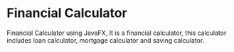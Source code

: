 # Financial Calculator 
 Financial Calculator using JavaFX, It is a financial calculator, this calculator includes loan calculator, mortgage calculator and saving calculator.
